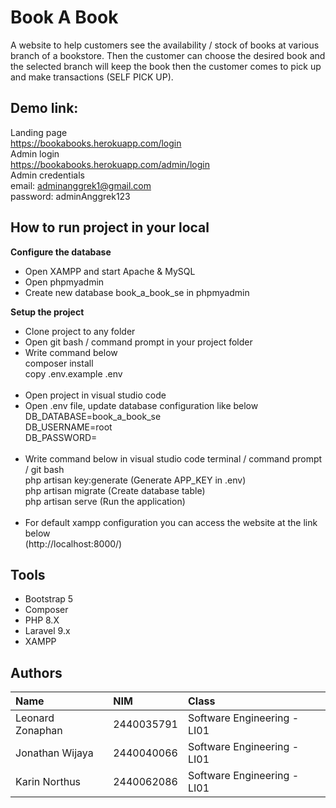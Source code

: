 # Book A Book
A website to help customers see the availability / stock of books at various branch of a bookstore. Then the customer can choose the desired book and the selected branch will keep the book then the customer comes to pick up and make transactions (SELF PICK UP).

## Demo link:
Landing page <br />
https://bookabooks.herokuapp.com/login <br />
Admin login <br />
https://bookabooks.herokuapp.com/admin/login <br />
Admin credentials <br />
email: adminanggrek1@gmail.com <br />
password: adminAnggrek123



## How to run project in your local
  <strong>Configure the database</strong>
  * Open XAMPP and start Apache & MySQL
  * Open phpmyadmin
  * Create new database book_a_book_se in phpmyadmin

  <strong>Setup the project</strong>
  * Clone project to any folder
  * Open git bash / command prompt in your project folder
  * Write command below <br />
    composer install <br />
    copy .env.example .env <br /><br />
  * Open project in visual studio code
  * Open .env file, update database configuration like below<br />
    DB_DATABASE=book_a_book_se<br />
    DB_USERNAME=root<br />
    DB_PASSWORD= <br /><br />
  * Write command below in visual studio code terminal / command prompt / git bash <br />
    php artisan key:generate (Generate APP_KEY in .env) <br />
    php artisan migrate (Create database table) <br />
    php artisan serve (Run the application) <br /><br />
  * For default xampp configuration you can access the website at the link below <br />
    (http://localhost:8000/)
## Tools
- Bootstrap 5
- Composer
- PHP 8.X
- Laravel 9.x
- XAMPP

## Authors
| Name                            | NIM        | Class                        |
| :-----------------------------  | :--------- | :--------------------------- |
| Leonard Zonaphan                | 2440035791 | Software Engineering - LI01  |
| Jonathan Wijaya                 | 2440040066 | Software Engineering - LI01  |
| Karin Northus                   | 2440062086 | Software Engineering - LI01  |
